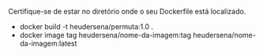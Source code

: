 Certifique-se de estar no diretório onde o seu Dockerfile está localizado.
- docker build -t heudersena/permuta:1.0 .
- docker image tag heudersena/nome-da-imagem:tag heudersena/nome-da-imagem:latest